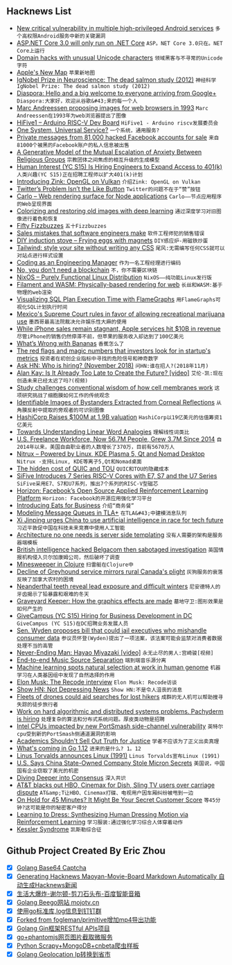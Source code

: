 ## Hacknews List


- [New critical vulnerability in multiple high-privileged Android services](https://blog.zimperium.com/cve-2018-9411-new-critical-vulnerability-multiple-high-privileged-android-services/)  `多个高权限Android服务中新的关键漏洞`
- [ASP.NET Core 3.0 will only run on .NET Core](https://github.com/aspnet/AspNetCore/issues/3753)  `ASP。NET Core 3.0只在。NET Core上运行`
- [Domain hacks with unusual Unicode characters](https://shkspr.mobi/blog/2018/11/domain-hacks-with-unusual-unicode-characters/)  `领域黑客与不寻常的Unicode字符`
- [Apple&#39;s New Map](https://www.justinobeirne.com/new-apple-maps)  `苹果新地图`
- [IgNobel Prize in Neuroscience: The dead salmon study (2012)](https://blogs.scientificamerican.com/scicurious-brain/ignobel-prize-in-neuroscience-the-dead-salmon-study/)  `神经科学IgNobel Prize: The dead salmon study (2012)`
- [Diaspora: Hello and a big welcome to everyone arriving from Google&#43;](https://joindiaspora.com/posts/12865334)  `Diaspora:大家好，欢迎从谷歌&#43;来的每一个人`
- [Marc Andreessen proposing images for web browsers in 1993](http://1997.webhistory.org/www.lists/www-talk.1993q1/0182.html)  `Marc Andreessen在1993年为web浏览器提出了图像`
- [HiFive1 – Arduino RISC-V Dev Board](https://www.sparkfun.com/products/15026)  `HiFive1 - Arduino riscv发展委员会`
- [One System, Universal Service?](https://technicshistory.wordpress.com/2018/07/22/one-system-universal-service/)  `一个系统，通用服务?`
- [Private messages from 81,000 hacked Facebook accounts for sale](http://www.bbc.co.uk/news/technology-46065796)  `来自81000个被黑的Facebook账户的私人信息被出售`
- [A Generative Model of the Mutual Escalation of Anxiety Between Religious Groups](http://jasss.soc.surrey.ac.uk/21/4/7.html)  `宗教团体之间焦虑的相互升级的生成模型`
- [Human  Interest (YC S15) Is Hiring Engineers to Expand Access to 401(k)](https://humaninterest.com/careers)  `人类兴趣(YC S15)正在招聘工程师以扩大401(k)计划`
- [Introducing Zink: OpenGL on Vulkan](https://www.kusma.xyz/blog/2018/10/31/introducing-zink.html)  `介绍Zink: OpenGL on Vulkan`
- [Twitter’s Problem Isn’t the Like Button](https://www.bloomberg.com/opinion/articles/2018-10-30/twitter-s-problem-is-bigger-than-the-like-button)  `Twitter的问题不在于“赞”按钮`
- [Carlo – Web rendering surface for Node applications](https://github.com/GoogleChromeLabs/carlo)  `Carlo——节点应用程序的Web呈现界面`
- [Colorizing and restoring old images with deep learning](https://github.com/jantic/DeOldify)  `通过深度学习对旧图像进行着色和恢复`
- [Fifty Fizzbuzzes](http://vihart.com/fifty-fizzbuzzes/)  `五十Fizzbuzzes`
- [Sales mistakes that software engineers make](https://www.pipelinedb.com/blog/three-sales-mistakes-software-engineers-make)  `软件工程师犯的销售错误`
- [DIY induction stove – Frying eggs with magnets](https://www.instructables.com/id/DIY-Induction-Stove/)  `DIY感应炉-用磁铁炒蛋`
- [Tailwind: style your site without writing any CSS](https://jvns.ca/blog/2018/11/01/tailwind--write-css-without-the-css/)  `尾风:无需编写任何CSS就可以对站点进行样式设置`
- [Coding as an Engineering Manager](https://nemethgergely.com/coding-as-an-engineering-manager/)  `作为一名工程经理进行编码`
- [No, you don&#39;t need a blockchain](https://thomaslarock.com/2018/11/no-you-dont-need-a-blockchain/)  `不，你不需要区块链`
- [NixOS – Purely Functional Linux Distribution](https://nixos.org/)  `NixOS——纯功能Linux发行版`
- [Filament and WASM: Physically-based rendering for web](https://prideout.net/slides/filawasm)  `长丝和WASM:基于物理的web渲染`
- [Visualizing SQL Plan Execution Time with FlameGraphs](https://blog.tanelpoder.com/posts/visualizing-sql-plan-execution-time-with-flamegraphs/)  `用FlameGraphs可视化SQL计划执行时间`
- [Mexico&#39;s Supreme Court rules in favor of allowing recreational marijuana use](https://aztecreports.com/marijuana-ban-unconstitutional)  `墨西哥最高法院裁决允许娱乐性大麻的使用`
- [While iPhone sales remain stagnant, Apple services hit $10B in revenue](https://arstechnica.com/gadgets/2018/11/apple-services-reach-a-whopping-10-billion-in-revenue-in-q4-2018/)  `尽管iPhone的销售仍然停滞不前，但苹果的服务收入却达到了100亿美元`
- [What’s Wrong with Bananas](http://nautil.us/issue/66/clockwork/whats-wrong-with-bananas)  `香蕉怎么了`
- [The red flags and magic numbers that investors look for in startup&#39;s metrics](https://andrewchen.co/investor-metrics-deck/)  `投资者在初创企业指标中寻找的危险信号和神奇数字`
- [Ask HN: Who is hiring? (November 2018)](item?id=18354503)  `问HN:谁在招人?(2018年11月)`
- [Alan Kay: Is It Already Too Late to Create the Future? [video]](https://videocast.nih.gov/Summary.asp?Live=28442&amp;bhcp=1)  `艾伦·凯:现在创造未来已经太迟了吗?(视频)`
- [Study challenges conventional wisdom of how cell membranes work](https://phys.org/news/2018-11-conventional-wisdom-cell-membranes.html)  `这项研究挑战了细胞膜如何工作的传统观念`
- [Identifiable Images of Bystanders Extracted from Corneal Reflections](https://journals.plos.org/plosone/article?id=10.1371/journal.pone.0083325)  `从角膜反射中提取的旁观者的可识别图像`
- [HashiCorp Raises $100M at 1.9B valuation](https://globenewswire.com/news-release/2018/11/01/1641376/0/en/HashiCorp-Raises-100-Million-to-Help-Enterprises-Adopt-Multi-Cloud.html)  `HashiCorp以19亿美元的估值筹资1亿美元`
- [Towards Understanding Linear Word Analogies](https://arxiv.org/abs/1810.04882)  `理解线性词类比`
- [U.S. Freelance Workforce, Now 56.7M People, Grew 3.7M Since 2014](https://www.upwork.com/press/2018/10/31/freelancing-in-america-2018/)  `自2014年以来，美国自由职业者的人数增长了370万，目前有5670万人`
- [Nitrux – Powered by Linux, KDE Plasma 5, Qt and Nomad Desktop](https://nxos.org)  `Nitrux -支持Linux, KDE等离子5,Qt和Nomad桌面`
- [The hidden cost of QUIC and TOU](https://www.snellman.net/blog/archive/2016-12-01-quic-tou/)  `QUIC和TOU的隐藏成本`
- [SiFive Introduces 7 Series RISC-V Cores with E7, S7 and the U7 Series](https://www.cnx-software.com/2018/11/02/sifive-7-series-risc-v-cores-e76-s76-u74/)  `SiFive采用E7、S7和U7系列，推出7个系列的RISC-V型磁芯`
- [Horizon: Facebook’s Open Source Applied Reinforcement Learning Platform](https://research.fb.com/publications/horizon-facebooks-open-source-applied-reinforcement-learning-platform/)  `Horizon: Facebook的开源应用强化学习平台`
- [Introducing Eats for Business](https://www.uber.com/newsroom/introducing-eats-business/)  `介绍“商务餐”`
- [Modeling Message Queues in TLA&#43;](https://www.hillelwayne.com/post/tla-messages/)  `在TLA&#43;中建模消息队列`
- [Xi Jinping urges China to use artificial intelligence in race for tech future](https://www.scmp.com/economy/china-economy/article/2171102/develop-and-control-xi-jinping-urges-china-use-artificial)  `习近平敦促中国在科技未来竞赛中使用人工智能`
- [Architecture no one needs is server side templating](https://itnext.io/architecture-no-one-needs-is-server-side-templating-78331391274)  `没有人需要的架构是服务器端模板`
- [British intelligence hacked Belgacom then sabotaged investigation](http://www.brusselstimes.com/business/technology/12931/british-intelligence-hacked-belgacom-then-sabotaged-investigation)  `英国情报机构侵入贝尔加康姆公司，然后破坏了调查`
- [Minesweeper in Clojure](http://sneakycode.net/minesweeper-in-clojure)  `扫雷艇在Clojure中`
- [Decline of Greyhound service mirrors rural Canada&#39;s plight](https://www.theguardian.com/world/2018/oct/29/canada-greyhound-bus-ending-urban-rural?CMP=share_btn_tw)  `灰狗服务的衰落反映了加拿大农村的困境`
- [Neanderthal teeth reveal lead exposure and difficult winters](https://arstechnica.com/science/2018/10/neanderthal-teeth-reveal-lead-exposure-and-difficult-winters/)  `尼安德特人的牙齿揭示了铅暴露和艰难的冬天`
- [Graveyard Keeper: How the graphics effects are made](http://www.gamasutra.com/blogs/SvyatoslavCherkasov/20181023/329151/Graveyard_Keeper_How_the_graphics_effects_are_made.php)  `墓地守卫:图形效果是如何产生的`
- [GiveCampus (YC S15) Hiring for Business Development in DC](https://www.givecampus.com/careers#business-development)  `GiveCampus (YC S15)在DC招聘业务发展人员`
- [Sen. Wyden proposes bill that could jail executives who mishandle consumer data](https://www.theverge.com/2018/11/1/18052254/ron-wyden-privacy-bill-draft-consumer-tracking)  `参议员怀登(Wyden)提出了一项法案，该法案可能会监禁对消费者数据处理不当的高管`
- [Never-Ending Man: Hayao Miyazaki [video]](https://kottke.org/18/10/never-ending-man-hayao-miyazaki)  `永无止尽的男人:宫崎骏[视频]`
- [End-to-end Music Source Separation](http://jordipons.me/apps/end-to-end-music-source-separation/)  `端到端音乐源分离`
- [Machine learning spots natural selection at work in human genome](https://www.nature.com/articles/d41586-018-07225-z)  `机器学习在人类基因组中发现了自然选择的作用`
- [Elon Musk: The Recode interview](https://www.recode.net/2018/11/2/18053424/elon-musk-tesla-spacex-boring-company-self-driving-cars-saudi-twitter-kara-swisher-decode-podcast)  `Elon Musk: Recode访谈`
- [Show HN: Not Depressing News](https://www.notdepressing.com/)  `Show HN:不是令人沮丧的消息`
- [Fleets of drones could aid searches for lost hikers](http://news.mit.edu/2018/fleets-drones-help-searches-lost-hikers-1102)  `成群的无人机可以帮助搜寻失踪的徒步旅行者`
- [Work on hard algorithmic and distributed systems problems. Pachyderm is hiring](item?id=18363468)  `处理复杂的算法和分布式系统问题。厚皮类动物是招聘`
- [Intel CPUs impacted by new PortSmash side-channel vulnerability](https://www.zdnet.com/article/intel-cpus-impacted-by-new-portsmash-side-channel-vulnerability/)  `英特尔cpu受到新的PortSmash侧通道漏洞的影响`
- [Academics Shouldn&#39;t Sell Out Truth for Justice](https://www.theatlantic.com/ideas/archive/2018/11/academics-truth-justice/574165/?single_page=true)  `学者不应该为了正义出卖真理`
- [What&#39;s coming in Go 1.12](https://blog.myitcv.io/gopherjs_examples_sites/present/?url=https://raw.githubusercontent.com/mvdan/talks/master/2018/go1.12-pre.slide&amp;hideAddressBar=true)  `进来的是什么? 1。12`
- [Linus Torvalds announces Linux (1991)](https://web.archive.org/web/20100104211620/http://www.linux.org/people/linus_post.html)  `Linus Torvalds宣布Linux (1991)`
- [U.S. Says China State-Owned Company Stole Micron Secrets](https://www.bloomberg.com/news/articles/2018-11-01/u-s-says-china-state-owned-co-stole-micron-trade-secrets)  `美国说，中国国有企业窃取了美光的机密`
- [Diving Deeper into Consensus](https://blog.helium.com/diving-deeper-into-consensus-eaf20ddced92)  `深入共识`
- [AT&amp;T blacks out HBO, Cinemax for Dish, Sling TV users over carriage dispute](https://www.telecompaper.com/news/atandt-blacks-out-hbo-cinemax-for-dish-sling-tv-users-over-carriage-dispute--1267375)  `AT&amp;T让HBO、Cinemax打碟、电视用户因车厢纠纷被甩到一边`
- [On Hold for 45 Minutes? It Might Be Your Secret Customer Score](https://www.wsj.com/articles/on-hold-for-45-minutes-it-might-be-your-secret-customer-score-1541084656)  `等45分钟?这可能是你的秘密客户得分`
- [Learning to Dress: Synthesizing Human Dressing Motion via Reinforcement Learning](https://www.cc.gatech.edu/~aclegg3/projects/LearningToDress.html)  `学习服装:通过强化学习综合人体穿着动作`
- [Kessler Syndrome](https://en.wikipedia.org/wiki/Kessler_syndrome)  `凯斯勒综合征`

## Github Project Created By Eric Zhou

- [x] [Golang Base64 Captcha](https://github.com/mojocn/base64Captcha)
- [x] [Generating Hacknews Maoyan-Movie-Board Markdown Automatically 自动生成Hacknews新闻](https://github.com/dejavuzhou/md-genie)
- [x] [生活大爆炸-谢尔顿-剪刀石头布-百度智能音箱](https://github.com/mojocn/dueros-bang-game)
- [x] [Golang Beego网站 mojotv.cn](https://github.com/mojocn/www.mojotv.cn)
- [x] [使用go标准库,log信息到钉钉群](https://github.com/mojocn/dooger)
- [x] [Forked from fogleman/primitive增加mp4导出功能](https://github.com/mojocn/primitive)
- [x] [Golang Gin框架RESTful APIs项目](https://github.com/JJJJJJJerk/ezier-golang-web-api-framework)
- [x] [go+phantomjs网页图片截取微服务](https://github.com/mojocn/screen_shot)
- [x] [Python Scrapy+MongoDB+cnbeta爬虫样板](https://github.com/mojocn/scrapy_mongodb_boilerplate_cnbeta)
- [x] [Golang Geolocation Ip转换到省市](https://github.com/mojocn/ip2location)